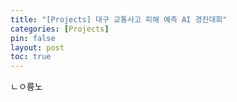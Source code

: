 ```yaml
---
title: "[Projects] 대구 교통사고 피해 예측 AI 경진대회"
categories: [Projects]
pin: false
layout: post
toc: true
---
```

ㄴㅇ륭노